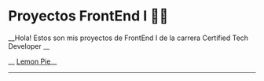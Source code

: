 # Proyectos FrontEnd I 📱🌠

__Hola! Estos son mis proyectos de FrontEnd I de la carrera Certified Tech Developer __

__  [Lemon Pie]()__


***

